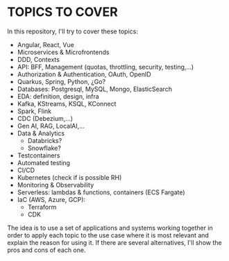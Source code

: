 # TOPICS TO COVER

In this repository, I'll try to cover these topics:

- Angular, React, Vue
- Microservices & Microfrontends
- DDD, Contexts
- API: BFF, Management (quotas, throttling, security, testing,...)
- Authorization & Authentication, OAuth, OpenID
- Quarkus, Spring, Python, ¿Go?
- Databases: Postgresql, MySQL, Mongo, ElasticSearch
- EDA: definition, design, infra
- Kafka, KStreams, KSQL, KConnect
- Spark, Flink
- CDC (Debezium,...)
- Gen AI, RAG, LocalAI,...
- Data & Analytics
  - Databricks?
  - Snowflake?
- Testcontainers
- Automated testing
- CI/CD
- Kubernetes (check if is possible RH)
- Monitoring & Observability
- Serverless: lambdas & functions, containers (ECS Fargate)
- IaC (AWS, Azure, GCP):
  - Terraform
  - CDK



The idea is to use a set of applications and systems working together in order to apply each topic to the use case where it is most relevant and explain the reason for using it. If there are several alternatives, I'll show the pros and cons of each one.
